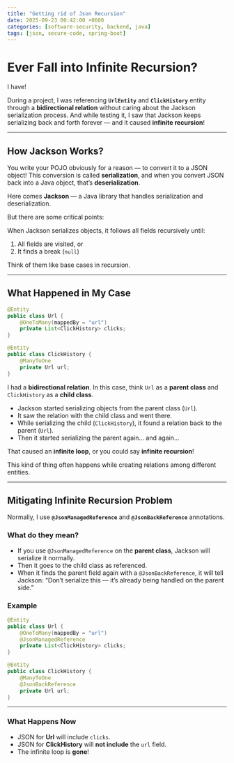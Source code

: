 ```yaml
---
title: "Getting rid of Json Recursion"
date: 2025-09-23 00:42:00 +0600
categories: [software-security, backend, java]
tags: [json, secure-code, spring-boot]
---
```


# Ever Fall into Infinite Recursion?

I have!

During a project, I was referencing **`UrlEntity`** and **`ClickHistory`** entity through a **bidirectional relation** without caring about the Jackson serialization process. And while testing it, I saw that Jackson keeps serializing back and forth forever — and it caused **infinite recursion**!

---

## How Jackson Works?

You write your POJO obviously for a reason — to convert it to a JSON object!
This conversion is called **serialization**, and when you convert JSON back into a Java object, that’s **deserialization**.

Here comes **Jackson** — a Java library that handles serialization and deserialization.

But there are some critical points:

When Jackson serializes objects, it follows all fields recursively until:

1. All fields are visited, or
2. It finds a break (`null`)

Think of them like base cases in recursion.

---

## What Happened in My Case

```java
@Entity
public class Url {
    @OneToMany(mappedBy = "url")
    private List<ClickHistory> clicks;
}

@Entity
public class ClickHistory {
    @ManyToOne
    private Url url;
}
```

I had a **bidirectional relation**.
In this case, think `Url` as a **parent class** and `ClickHistory` as a **child class**.

* Jackson started serializing objects from the parent class (`Url`).
* It saw the relation with the child class and went there.
* While serializing the child (`ClickHistory`), it found a relation back to the parent (`Url`).
* Then it started serializing the parent again... and again...

That caused an **infinite loop**, or you could say **infinite recursion**!

This kind of thing often happens while creating relations among different entities.

---

## Mitigating Infinite Recursion Problem

Normally, I use **`@JsonManagedReference`** and **`@JsonBackReference`** annotations.

### What do they mean?

* If you use `@JsonManagedReference` on the **parent class**, Jackson will serialize it normally.
* Then it goes to the child class as referenced.
* When it finds the parent field again with a `@JsonBackReference`, it will tell Jackson:
    “Don’t serialize this — it’s already being handled on the parent side.”

### Example

```java
@Entity
public class Url {
    @OneToMany(mappedBy = "url")
    @JsonManagedReference
    private List<ClickHistory> clicks;
}

@Entity
public class ClickHistory {
    @ManyToOne
    @JsonBackReference
    private Url url;
}
```

---

### What Happens Now

* JSON for **Url** will include `clicks`.
* JSON for **ClickHistory** will **not include** the `url` field.
* The infinite loop is **gone**! 


